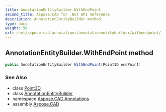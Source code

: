 ```yaml
---
title: AnnotationEntityBuilder.WithEndPoint
second_title: Aspose.CAD for .NET API Reference
description: AnnotationEntityBuilder method. 
type: docs
weight: 50
url: /net/aspose.cad.annotations/annotationentitybuilder/withendpoint/
---
```

## AnnotationEntityBuilder.WithEndPoint method

```csharp
public AnnotationEntityBuilder WithEndPoint(Point3D endPoint)
```

### See Also

* class [Point3D](../../../aspose.cad.primitives/point3d/)
* class [AnnotationEntityBuilder](../)
* namespace [Aspose.CAD.Annotations](../../../aspose.cad.annotations/)
* assembly [Aspose.CAD](../../../)


